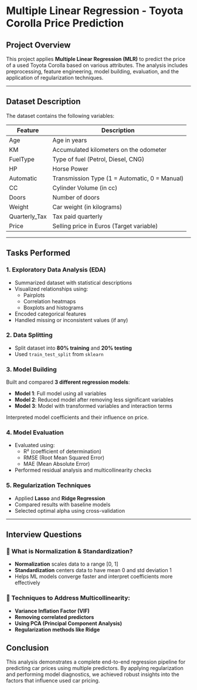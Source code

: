 
# Multiple Linear Regression - Toyota Corolla Price Prediction

## Project Overview

This project applies **Multiple Linear Regression (MLR)** to predict the price of a used Toyota Corolla based on various attributes. The analysis includes preprocessing, feature engineering, model building, evaluation, and the application of regularization techniques.

---

## Dataset Description

The dataset contains the following variables:

| Feature          | Description                                  |
|------------------|----------------------------------------------|
| Age              | Age in years                                 |
| KM               | Accumulated kilometers on the odometer       |
| FuelType         | Type of fuel (Petrol, Diesel, CNG)           |
| HP               | Horse Power                                  |
| Automatic        | Transmission Type (1 = Automatic, 0 = Manual)|
| CC               | Cylinder Volume (in cc)                      |
| Doors            | Number of doors                              |
| Weight           | Car weight (in kilograms)                    |
| Quarterly_Tax    | Tax paid quarterly                           |
| Price            | Selling price in Euros (Target variable)     |

---

## Tasks Performed

### 1. Exploratory Data Analysis (EDA)

- Summarized dataset with statistical descriptions
- Visualized relationships using:
  - Pairplots
  - Correlation heatmaps
  - Boxplots and histograms
- Encoded categorical features
- Handled missing or inconsistent values (if any)

### 2. Data Splitting

- Split dataset into **80% training** and **20% testing**
- Used `train_test_split` from `sklearn`

### 3. Model Building

Built and compared **3 different regression models**:
- **Model 1**: Full model using all variables
- **Model 2**: Reduced model after removing less significant variables
- **Model 3**: Model with transformed variables and interaction terms

Interpreted model coefficients and their influence on price.

### 4. Model Evaluation

- Evaluated using:
  - R² (coefficient of determination)
  - RMSE (Root Mean Squared Error)
  - MAE (Mean Absolute Error)
- Performed residual analysis and multicollinearity checks

### 5. Regularization Techniques

- Applied **Lasso** and **Ridge Regression**
- Compared results with baseline models
- Selected optimal alpha using cross-validation

---

## Interview Questions

### 🔹 What is Normalization & Standardization?

- **Normalization** scales data to a range [0, 1]
- **Standardization** centers data to have mean 0 and std deviation 1
- Helps ML models converge faster and interpret coefficients more effectively

### 🔹 Techniques to Address Multicollinearity:

- **Variance Inflation Factor (VIF)**
- **Removing correlated predictors**
- **Using PCA (Principal Component Analysis)**
- **Regularization methods like Ridge**

## Conclusion

This analysis demonstrates a complete end-to-end regression pipeline for predicting car prices using multiple predictors. By applying regularization and performing model diagnostics, we achieved robust insights into the factors that influence used car pricing.
